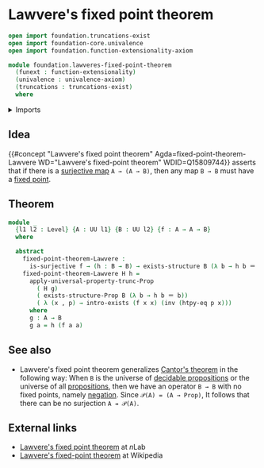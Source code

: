 # Lawvere's fixed point theorem

```agda
open import foundation.truncations-exist
open import foundation-core.univalence
open import foundation.function-extensionality-axiom

module foundation.lawveres-fixed-point-theorem
  (funext : function-extensionality)
  (univalence : univalence-axiom)
  (truncations : truncations-exist)
  where
```

<details><summary>Imports</summary>

```agda
open import foundation.dependent-pair-types
open import foundation.existential-quantification funext univalence truncations
open import foundation.propositional-truncations funext univalence
open import foundation.surjective-maps funext univalence truncations
open import foundation.universe-levels

open import foundation-core.identity-types
```

</details>

## Idea

{{#concept "Lawvere's fixed point theorem" Agda=fixed-point-theorem-Lawvere WD="Lawvere's fixed-point theorem" WDID=Q15809744}}
asserts that if there is a [surjective map](foundation.surjective-maps.md)
`A → (A → B)`, then any map `B → B` must have a
[fixed point](foundation.fixed-points-endofunctions.md).

## Theorem

```agda
module _
  {l1 l2 : Level} {A : UU l1} {B : UU l2} {f : A → A → B}
  where

  abstract
    fixed-point-theorem-Lawvere :
      is-surjective f → (h : B → B) → exists-structure B (λ b → h b ＝ b)
    fixed-point-theorem-Lawvere H h =
      apply-universal-property-trunc-Prop
        ( H g)
        ( exists-structure-Prop B (λ b → h b ＝ b))
        ( λ (x , p) → intro-exists (f x x) (inv (htpy-eq p x)))
      where
      g : A → B
      g a = h (f a a)
```

## See also

- Lawvere's fixed point theorem generalizes
  [Cantor's theorem](foundation.cantors-theorem.md) in the following way: When
  `B` is the universe of
  [decidable propositions](foundation-core.decidable-propositions.md) or the
  universe of all [propositions](foundation-core.propositions.md), then we have
  an operator `B → B` with no fixed points, namely
  [negation](foundation-core.negation.md). Since `𝒫(A) = (A → Prop)`, It follows
  that there can be no surjection `A ↠ 𝒫(A)`.

## External links

- [Lawvere's fixed point theorem](https://ncatlab.org/nlab/show/Lawvere%27s+fixed+point+theorem)
  at $n$Lab
- [Lawvere's fixed-point theorem](https://en.wikipedia.org/wiki/Lawvere%27s_fixed-point_theorem)
  at Wikipedia

